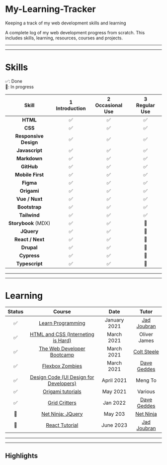 # My-Learning-Tracker
Keeping a track of my web development skills and learning

A complete log of my web development progress from scratch. This includes skills, learning, resources, courses and projects. 

---
---

# Skills   

✅: Done <br>
📝: In progress 


|        Skill         |  1<br>Introduction   |  2<br>Occasional Use   |   3<br>Regular Use     |
|:--------------------:| :-------------------:| :---------------------:| :---------------------:|
|     **HTML**         |          ✅          |         ✅             |        ✅              |
|     **CSS**          |          ✅          |         ✅             |        ✅              |
| **Responsive Design**|          ✅          |         ✅             |        ✅              | 
|  **Javascript**      |          ✅          |         ✅             |        ✅              |
|  **Markdown**        |          ✅          |         ✅             |        ✅              |
|  **GitHub**          |          ✅          |         ✅             |        ✅              |
|  **Mobile First**    |          ✅          |         ✅             |        ✅              |
|  **Figma**           |          ✅          |         ✅             |        ✅              |
|  **Origami**         |          ✅          |         ✅             |        ✅              |
|  **Vue / Nuxt**           |          ✅          |            ✅           |         ✅       |
|  **Bootstrap**       |          ✅           |           ✅           |        ✅             |
|  **Tailwind**       |          ✅           |           ✅           |        ✅             |
|  **Storybook** (MDX)|          ✅           |           ✅           |        📝            |
|  **JQuery**       |          ✅           |           ✅           |        📝             |
|  **React / Next** |              ✅         |           ✅           |          📝           |
|  **Drupal**   |              ✅         |           ✅           |          📝           |
|  **Cypress**       |          ✅           |           ✅           |        📝             |
|  **Typescript**     |          ✅           |           ✅           |        📝            |


---
---

# Learning

|  Status   |  Course                                     | Date         | Tutor         |
|:---------:|:-------------------------------------------:|:------------:|:-------------:|
|   ✅      | [Learn Programming]                         | January 2021   | [Jad Joubran] |
|   ✅      | [HTML and CSS (Interneting is Hard)]         | March 2021    | Oliver James  |
|    ✅       | [The Web Developer Bootcamp]                 | March 2021    | [Colt Steele] |
|   ✅      | [Flexbox Zombies]                            | March 2021    | [Dave Geddes] |
|   ✅      | [Design Code (UI Design for Developers)]     | April 2021    | Meng To       |
|   ✅      | [Origami tutorials]                          | May 2021      | Various       |
|   ✅      | [Grid Critters]                              | Jan 2022      | [Dave Geddes] |
|    📝      | [Net Ninja: JQuery]                          | May 203      | [Net Ninja] |
|   📝     | [React Tutorial]                              | June 2023      | [Jad Joubran] |



[//]:# (Reference links to courses)
[Learn Programming]:https://learnprogramming.online/
[HTML and CSS (Interneting is Hard)]: https://www.internetingishard.com/ 
[The Web Developer Bootcamp]: https://www.udemy.com/course/the-web-developer-bootcamp/
[Flexbox Zombies]:  https://flexboxzombies.com/p/flexbox-zombies 
[Design Code (UI Design for Developers)]: https://designcode.io/ui-design
[Origami tutorials]: https://origami.design/tutorials/
[Grid Critters]: https://gridcritters.com/
[Net Ninja: JQuery]: https://netninja.dev/
[React Tutorial]: https://react-tutorial.app/


[//]:# (Reference links to tutors)
[Jad Joubran]:https://twitter.com/joubranjad
[Colt Steele]: https://www.udemy.com/user/coltsteele/
[Dave Geddes]: https://twitter.com/geddski?ref_src=twsrc%5Egoogle%7Ctwcamp%5Eserp%7Ctwgr%5Eauthor
[Meng To]: https://twitter.com/MengTo
[Net Ninja]: https://twitter.com/thenetninjauk
----
----
## Highlights 



